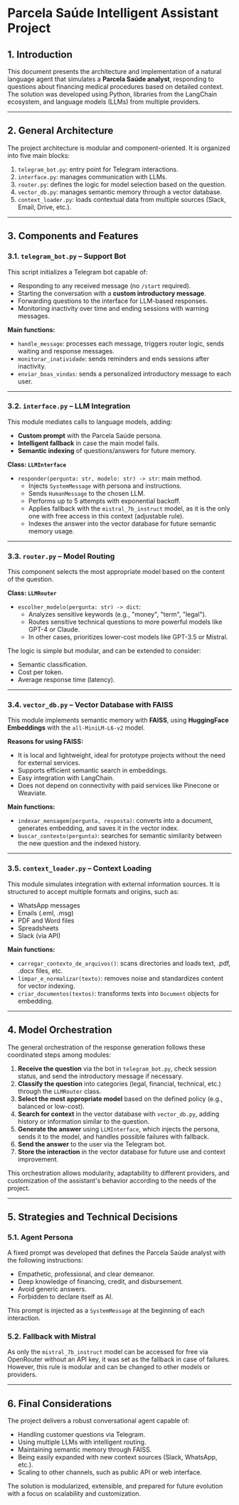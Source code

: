 # Parcela Saúde Intelligent Assistant Project

## 1. Introduction

This document presents the architecture and implementation of a natural language agent that simulates a **Parcela Saúde analyst**, responding to questions about financing medical procedures based on detailed context. The solution was developed using Python, libraries from the LangChain ecosystem, and language models (LLMs) from multiple providers.

---

## 2. General Architecture

The project architecture is modular and component-oriented. It is organized into five main blocks:

1. `telegram_bot.py`: entry point for Telegram interactions.
2. `interface.py`: manages communication with LLMs.
3. `router.py`: defines the logic for model selection based on the question.
4. `vector_db.py`: manages semantic memory through a vector database.
5. `context_loader.py`: loads contextual data from multiple sources (Slack, Email, Drive, etc.).

---

## 3. Components and Features

### 3.1. `telegram_bot.py` – Support Bot

This script initializes a Telegram bot capable of:

- Responding to any received message (no `/start` required).
- Starting the conversation with a **custom introductory message**.
- Forwarding questions to the interface for LLM-based responses.
- Monitoring inactivity over time and ending sessions with warning messages.

**Main functions:**

- `handle_message`: processes each message, triggers router logic, sends waiting and response messages.
- `monitorar_inatividade`: sends reminders and ends sessions after inactivity.
- `enviar_boas_vindas`: sends a personalized introductory message to each user.

---

### 3.2. `interface.py` – LLM Integration

This module mediates calls to language models, adding:

- **Custom prompt** with the Parcela Saúde persona.
- **Intelligent fallback** in case the main model fails.
- **Semantic indexing** of questions/answers for future memory.

**Class: `LLMInterface`**

- `responder(pergunta: str, modelo: str) -> str`: main method.
  - Injects `SystemMessage` with persona and instructions.
  - Sends `HumanMessage` to the chosen LLM.
  - Performs up to 5 attempts with exponential backoff.
  - Applies fallback with the `mistral_7b_instruct` model, as it is the only one with free access in this context (adjustable rule).
  - Indexes the answer into the vector database for future semantic memory usage.

---

### 3.3. `router.py` – Model Routing

This component selects the most appropriate model based on the content of the question.

**Class: `LLMRouter`**

- `escolher_modelo(pergunta: str) -> dict`:
  - Analyzes sensitive keywords (e.g., "money", "term", "legal").
  - Routes sensitive technical questions to more powerful models like GPT-4 or Claude.
  - In other cases, prioritizes lower-cost models like GPT-3.5 or Mistral.

The logic is simple but modular, and can be extended to consider:
- Semantic classification.
- Cost per token.
- Average response time (latency).

---

### 3.4. `vector_db.py` – Vector Database with FAISS

This module implements semantic memory with **FAISS**, using **HuggingFace Embeddings** with the `all-MiniLM-L6-v2` model.

**Reasons for using FAISS:**

- It is local and lightweight, ideal for prototype projects without the need for external services.
- Supports efficient semantic search in embeddings.
- Easy integration with LangChain.
- Does not depend on connectivity with paid services like Pinecone or Weaviate.

**Main functions:**

- `indexar_mensagem(pergunta, resposta)`: converts into a document, generates embedding, and saves it in the vector index.
- `buscar_contexto(pergunta)`: searches for semantic similarity between the new question and the indexed history.

---

### 3.5. `context_loader.py` – Context Loading

This module simulates integration with external information sources. It is structured to accept multiple formats and origins, such as:

- WhatsApp messages
- Emails (.eml, .msg)
- PDF and Word files
- Spreadsheets
- Slack (via API)

**Main functions:**

- `carregar_contexto_de_arquivos()`: scans directories and loads text, .pdf, .docx files, etc.
- `limpar_e_normalizar(texto)`: removes noise and standardizes content for vector indexing.
- `criar_documentos(textos)`: transforms texts into `Document` objects for embedding.

---

## 4. Model Orchestration

The general orchestration of the response generation follows these coordinated steps among modules:

1. **Receive the question** via the bot in `telegram_bot.py`, check session status, and send the introductory message if necessary.
2. **Classify the question** into categories (legal, financial, technical, etc.) through the `LLMRouter` class.
3. **Select the most appropriate model** based on the defined policy (e.g., balanced or low-cost).
4. **Search for context** in the vector database with `vector_db.py`, adding history or information similar to the question.
5. **Generate the answer** using `LLMInterface`, which injects the persona, sends it to the model, and handles possible failures with fallback.
6. **Send the answer** to the user via the Telegram bot.
7. **Store the interaction** in the vector database for future use and context improvement.

This orchestration allows modularity, adaptability to different providers, and customization of the assistant's behavior according to the needs of the project.

---

## 5. Strategies and Technical Decisions

### 5.1. Agent Persona

A fixed prompt was developed that defines the Parcela Saúde analyst with the following instructions:

- Empathetic, professional, and clear demeanor.
- Deep knowledge of financing, credit, and disbursement.
- Avoid generic answers.
- Forbidden to declare itself as AI.

This prompt is injected as a `SystemMessage` at the beginning of each interaction.

### 5.2. Fallback with Mistral

As only the `mistral_7b_instruct` model can be accessed for free via OpenRouter without an API key, it was set as the fallback in case of failures. However, this rule is modular and can be changed to other models or providers.

---

## 6. Final Considerations

The project delivers a robust conversational agent capable of:

- Handling customer questions via Telegram.
- Using multiple LLMs with intelligent routing.
- Maintaining semantic memory through FAISS.
- Being easily expanded with new context sources (Slack, WhatsApp, etc.).
- Scaling to other channels, such as public API or web interface.

The solution is modularized, extensible, and prepared for future evolution with a focus on scalability and customization.
